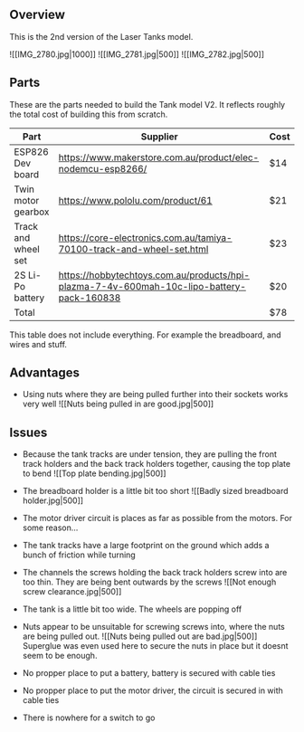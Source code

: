 ## Overview
This is the 2nd version of the Laser Tanks model.


![[IMG_2780.jpg|1000]]
![[IMG_2781.jpg|500]] ![[IMG_2782.jpg|500]]

## Parts
These are the parts needed to build the Tank model V2. It reflects roughly the total cost of building this from scratch.

|Part|Supplier|Cost|
|---|---|---|
|ESP826 Dev board|https://www.makerstore.com.au/product/elec-nodemcu-esp8266/|$14|
|Twin motor gearbox|https://www.pololu.com/product/61|$21|
|Track and wheel set|https://core-electronics.com.au/tamiya-70100-track-and-wheel-set.html|$23|
|2S Li-Po battery|https://hobbytechtoys.com.au/products/hpi-plazma-7-4v-600mah-10c-lipo-battery-pack-160838|$20|
|Total| |$78|

This table does not include everything. For example the breadboard, and wires and stuff.

## Advantages
- Using nuts where they are being pulled further into their sockets works very well
![[Nuts being pulled in are good.jpg|500]]

## Issues

- Because the tank tracks are under tension, they are pulling the front track holders and the back track holders together, causing the top plate to bend
![[Top plate bending.jpg|500]]

- The breadboard holder is a little bit too short
![[Badly sized breadboard holder.jpg|500]]

- The motor driver circuit is places as far as possible from the motors. For some reason...

- The tank tracks have a large footprint on the ground which adds a bunch of friction while turning

- The channels the screws holding the back track holders screw into are too thin. They are being bent outwards by the screws
![[Not enough screw clearance.jpg|500]]

- The tank is a little bit too wide. The wheels are popping off

- Nuts appear to be unsuitable for screwing screws into, where the nuts are being pulled out.
![[Nuts being pulled out are bad.jpg|500]]
Superglue was even used here to secure the nuts in place but it doesnt seem to be enough.

- No propper place to put a battery, battery is secured with cable ties

- No propper place to put the motor driver, the circuit is secured in with cable ties

- There is nowhere for a switch to go